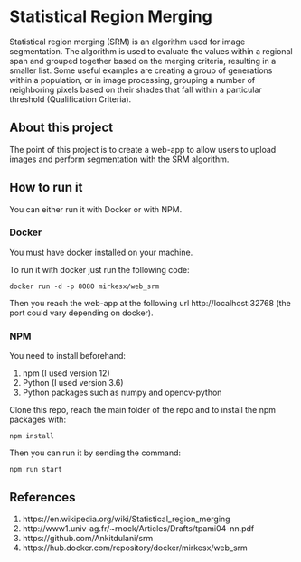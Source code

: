 # Statistical Region Merging
Statistical region merging (SRM) is an algorithm used for image segmentation. The algorithm is used to evaluate the values within a regional span and grouped together based on the merging criteria, resulting in a smaller list. Some useful examples are creating a group of generations within a population, or in image processing, grouping a number of neighboring pixels based on their shades that fall within a particular threshold (Qualification Criteria).

## About this project

The point of this project is to create a web-app to allow users to upload images and perform segmentation with the SRM algorithm.

## How to run it

You can either run it with Docker or with NPM.

### Docker

You must have docker installed on your machine.

To run it with docker just run the following code:

```
docker run -d -p 8080 mirkesx/web_srm
```

Then you reach the web-app at the following url http://localhost:32768 (the port could vary depending on docker).

### NPM

You need to install beforehand:
<ol>
  <li>npm (I used version 12)</li>
  <li>Python (I used version 3.6)</li>
  <li>Python packages such as numpy and opencv-python
</ol>

Clone this repo, reach the main folder of the repo and to install the npm packages with:

```
npm install
```

Then you can run it by sending the command:

```
npm run start
```


## References
<ol>
  <li>https://en.wikipedia.org/wiki/Statistical_region_merging</li>
  <li>http://www1.univ-ag.fr/~rnock/Articles/Drafts/tpami04-nn.pdf</li>
  <li>https://github.com/Ankitdulani/srm</li>
  <li>https://hub.docker.com/repository/docker/mirkesx/web_srm</li>
</ol>
